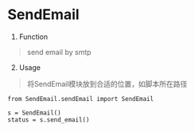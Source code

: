 # SendEmail

1. Function
> send email by smtp

2. Usage
> 将SendEmail模块放到合适的位置，如脚本所在路径
```
from SendEmail.sendEmail import SendEmail
```
```
s = SendEmail()
status = s.send_email()
```

